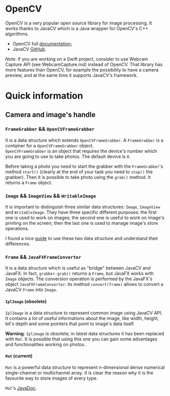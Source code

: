 # OpenCV

OpenCV is a very popular open source library for image processing. It works thanks to JavaCV which is a Java wrapper
for OpenCV's C++ algorithms.

* OpenCV full [documentation](https://docs.opencv.org/4.x/index.html);
* JavaCV [GitHub](https://github.com/bytedeco/javacv/).

*Note*: if you are working on a Swift project, consider to use Webcam Capture API (see WebcamCapture.md) instead of OpenCV. That library has more features than OpenCV, 
for example the possibility to have a camera preview, and at the same time it supports JavaCV's framework. 

# Quick information

## Camera and image's handle

### `FrameGrabber` && `OpenCVFrameGrabber`

It is a data structure which extends `OpenCVFrameGrabber`. A `FrameGrabber` is a container
for a `OpenCVFrameGrabber` object.
\
`OpenCVFrameGrabber` is an object that requires the device's number which you are going to use to take photos.
The default device is `0`.

Before taking a photo you need to start the grabber with the `FrameGrabber`'s method `start()` 
(clearly at the end of your task you need to `stop()` the grabber). 
Then it is possible to take photo using the `grab()` method. It returns a `Frame` object.

### `Image` && `ImageView` && `WritableImage`

It is important to distinguish three similar data structures: `Image`, `ImageView` and `WritableImage`.
They have three specific different purposes: the first one is used to work on images; 
the second one is useful to work on image's printing on the screen; then the last one is used to manage image's store operations.

I found a nice [guide](https://www.tutorialspoint.com/javafx/javafx_images.htm) to use these two data structure and 
understand their differences.

### `Frame` && `JavaFXFrameConverter`

It is a data structure which is useful as "bridge" between JavaCV and JavaFX. In fact, 
`grabber.grab()` returns a `Frame`, but JavaFX works with `Image` objects. The conversion
operation is performed by the JavaFX's object `JavaFXFrameConverter`: its method `convert(frame)` allows
to convert a JavaCV `Frame` into `Image`.

#### `IplImage` (obsolete)

`IplImage` is a data structure to represent common image using JavaCV API. It contains a lot of useful informations
about the image, like width, height, bit's depth and some pointers that point to image's data itself.

**Warning**: `Iplimage` is obsolete; in latest data structures it has been replaced with `Mat`. It is possible that 
using this one you can gain some advantages and functionalities working on photos.

#### `Mat` (current)

`Mat` is a powerful data structure to represent n-dimensional dense numerical
single-channel or multichannel array. It is clear the reason why it 
is the favourite way to store images of every type.

`Mat`'s [JavaDoc](https://bytedeco.org/javacpp-presets/opencv/apidocs/org/bytedeco/opencv/opencv_core/Mat.html).
